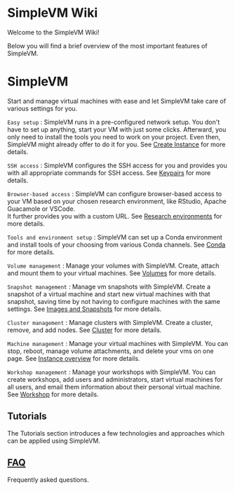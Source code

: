 # SimpleVM Wiki

Welcome to the SimpleVM Wiki!


Below you will find a brief overview of the most important features of SimpleVM.


# SimpleVM

Start and manage virtual machines with ease and let SimpleVM take care of various settings for you.

`Easy setup`
:    SimpleVM runs in a pre-configured network setup. You don't have to set up anything, start your VM with just some 
clicks. Afterward, you only need to install the tools you need to work on your project.
Even then, SimpleVM might already offer to do it for you.
See [Create Instance](simple_vm/Instance/create_instance.md) for more details.

`SSH access`
:    SimpleVM configures the SSH access for you and provides you with all appropriate commands for SSH access.
See [Keypairs](simple_vm/keypairs.md) for more details.

`Browser-based access`
:    SimpleVM can configure browser-based access to your VM based on your chosen research environment, like
RStudio, Apache Guacamole or VSCode.<br>
It further provides you with a custom URL. 
See [Research environments](simple_vm/customization.md#research-environments) for more details.

`Tools and environment setup`
:    SimpleVM can set up a Conda environment and install tools of your choosing from various Conda channels.
See [Conda](simple_vm/customization.md#conda) for more details.

`Volume management`
:    Manage your volumes with SimpleVM. Create, attach and mount them to your virtual machines.
See [Volumes](simple_vm/volumes.md) for more details.

`Snapshot management`
:    Manage vm snapshots with SimpleVM. Create a snapshot of a virtual machine and
start new virtual machines with that snapshot, saving time by not having to configure machines with the same settings.
See [Images and Snapshots](simple_vm/snapshots.md) for more details.

`Cluster management`
:    Manage clusters with SimpleVM. Create a cluster, remove, and add nodes.
See [Cluster](simple_vm/Cluster/index.md) for more details.

`Machine management`
:    Manage your virtual machines with SimpleVM. You can stop, reboot, manage volume attachments, 
and delete your vms on one page.
See [Instance overview](simple_vm/Instance/instance_overview.md) for more details.

`Workshop management`
:    Manage your workshops with SimpleVM. You can create workshops, 
add users and administrators, start virtual machines for all users, and email them information about
their personal virtual machine.
See [Workshop](simple_vm/workshop.md) for more details.


## Tutorials

The Tutorials section introduces a few technologies and approaches which can be applied using SimpleVM.

## [FAQ](FAQ.md)

Frequently asked questions.

